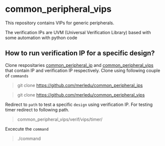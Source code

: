 # common_peripheral_vips
This repository contains VIPs for generic peripherals.

The verification IPs are UVM (Universal Verification Library) based with some automation with python code

## How to run verification IP for a specific design?
Clone respositaries [common_peripheral_ip](https://github.com/merledu/common_peripheral_ips) and [common_peripheral_vips](https://github.com/merledu/common_peripheral_vips) that contain IP and verification IP respectively. Clone using following couple of `commands`

> git clone https://github.com/merledu/common_peripheral_ips

> git clone https://github.com/merledu/common_peripheral_vips


Redirect to `path` to test a specific `design` using verification IP. For testing timer redirect to following path.
> common_peripheral_vips/verif/vips/timer/

Excecute the `command`
> ./command
